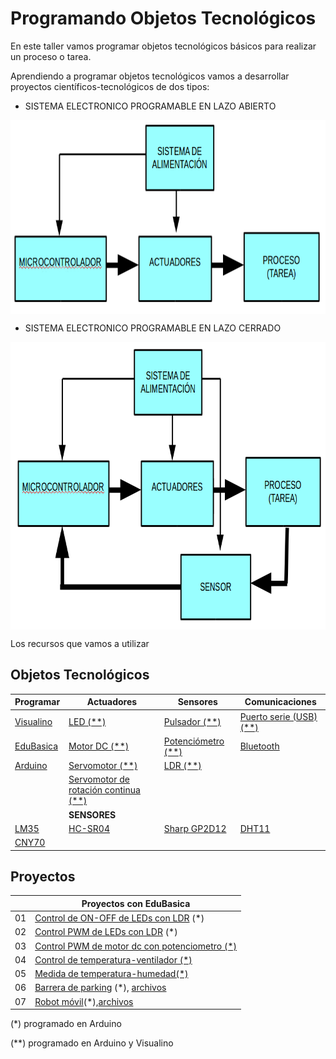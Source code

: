 # Programando Objetos Tecnológicos
En este taller vamos programar objetos tecnológicos básicos para realizar un proceso o tarea.

Aprendiendo a programar objetos tecnológicos vamos a desarrollar proyectos científicos-tecnológicos de dos tipos:

- SISTEMA ELECTRONICO PROGRAMABLE EN LAZO ABIERTO

<a href="" target="_blank"><img width="774" height="310" border="0" align="center" src="img/sistemaElectronicoAbierto.png "/></a>

- SISTEMA ELECTRONICO PROGRAMABLE EN LAZO CERRADO

<a href="" target="_blank"><img width="779" height="460" border="0" align="center" src="img/sistemaElectronicoCerrado.png "/></a>

Los recursos que vamos a utilizar

## Objetos Tecnológicos

|Programar|Actuadores|Sensores|Comunicaciones|
|---------|----------|--------|--------------|
|[Visualino](http://www.visualino.net)|[LED (**)](https://github.com/leobotmanuel/EduBasica/tree/master/software/03_Actuadores/04_LED)|[Pulsador (**)](https://github.com/leobotmanuel/EduBasica/tree/master/software/04_Sensores/01_Pulsador)|[Puerto serie (USB) (**)](https://github.com/leobotmanuel/EduBasica/tree/master/software/05_Comunicaciones/00_ComunicacionesSerie)|
|[EduBasica](http://www.practicasconarduino.com)|[Motor DC (**)](https://github.com/leobotmanuel/EduBasica/tree/master/software/03_Actuadores/01_MotorDC)|[Potenciómetro (**)](https://github.com/leobotmanuel/EduBasica/tree/master/software/04_Sensores/02_Potenciometro)|[Bluetooth](https://github.com/leobotmanuel/EduBasica/tree/master/software/05_Comunicaciones/01_Bluetooth)|
|[Arduino](https://www.arduino.cc)|[Servomotor (**)](https://github.com/leobotmanuel/EduBasica/tree/master/software/03_Actuadores/02_Servomotor)|[LDR (**)](https://github.com/leobotmanuel/EduBasica/tree/master/software/04_Sensores/03_LDR_sensorLuz)|
|  |[Servomotor de rotación continua (**)](https://github.com/leobotmanuel/EduBasica/tree/master/software/03_Actuadores/03_ServomotorRotacionContinua)|   |    |
|   |**SENSORES**|   |   |
|[LM35](https://www.luisllamas.es/medir-temperatura-con-arduino-y-sensor-lm35/)|[HC-SR04](https://www.luisllamas.es/medir-distancia-con-arduino-y-sensor-de-ultrasonidos-hc-sr04/)|[Sharp GP2D12](https://edubasica.github.io/manual/sensor_de_infrarrojos_sharp_gp2d12.html)|[DHT11](http://www.practicasconarduino.com/manualrapido/medida_de_la_temperatura_y_la_humedad_ambiente.html)   |
|  [CNY70](https://edubasica.github.io/manual/sensor_de_infrarrojos_cny70.html) |   |   |   |

## Proyectos

|    |Proyectos con EduBasica|
|---------|---------|
| 01 |[Control de ON-OFF de LEDs con LDR](https://github.com/leobotmanuel/ProgramandoObjetosTecnologicos/tree/master/software/arduino/proyectos/proy01_controlLEDsLDR) (*)|
| 02 |[Control PWM de LEDs con LDR](https://github.com/leobotmanuel/ProgramandoObjetosTecnologicos/tree/master/software/arduino/proyectos/proy02_control_PWM_LEDsLDR) (*)|
| 03 |[Control PWM de motor dc con potenciometro (*)](https://github.com/leobotmanuel/ProgramandoObjetosTecnologicos/tree/master/software/arduino/proyectos/proy03_controlPWM_Motor)|
| 04 |[Control de temperatura-ventilador (*)](https://github.com/leobotmanuel/ProgramandoObjetosTecnologicos/tree/master/software/arduino/proyectos/proy04_TempVentilador)|
| 05 |[Medida de temperatura-humedad(*)](https://github.com/leobotmanuel/ProgramandoObjetosTecnologicos/tree/master/software/arduino/proyectos/proy05_medidaTemperaturaHumedad)|
| 06 |[Barrera de parking](http://platea.pntic.mec.es/~mhidalgo/page5.html) (*), [archivos](https://github.com/leobotmanuel/ProgramandoObjetosTecnologicos/blob/master/software/arduino/proyectos/programasParking.zip)|
| 07 |[Robot móvil](https://github.com/leobotmanuel/ProgramandoObjetosTecnologicos/blob/master/software/arduino/proyectos/robotmovilMotorDC/README.md)(*),[archivos](https://github.com/leobotmanuel/ProgramandoObjetosTecnologicos/blob/master/software/arduino/proyectos/programasRobotmotorDC.zip)|


(*) programado en Arduino

(**) programado en Arduino y Visualino
